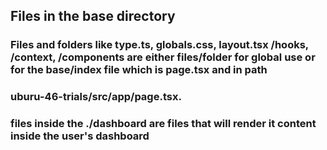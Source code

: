 ## Files in the base directory

### Files and folders like type.ts, globals.css, layout.tsx /hooks, /context, /components are either files/folder for global use or for the base/index file which is page.tsx and in path
### uburu-46-trials/src/app/page.tsx.

### files inside the ./dashboard are files that will render it content inside the user's dashboard
